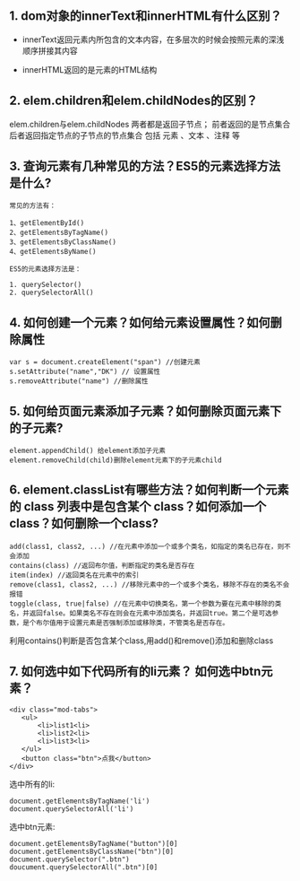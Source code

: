 ## 1. dom对象的innerText和innerHTML有什么区别？
- innerText返回元素内所包含的文本内容，在多层次的时候会按照元素的深浅顺序拼接其内容

- innerHTML返回的是元素的HTML结构

## 2. elem.children和elem.childNodes的区别？
elem.children与elem.childNodes 两者都是返回子节点； 前者返回的是节点集合 后者返回指定节点的子节点的节点集合 包括 元素 、文本 、注释 等

## 3. 查询元素有几种常见的方法？ES5的元素选择方法是什么?
```
常见的方法有： 

1、getElementById()
2、getElementsByTagName()
3、getElementsByClassName()
4、getElementsByName()

ES5的元素选择方法是：

1. querySelector()
2. querySelectorAll()
```

## 4. 如何创建一个元素？如何给元素设置属性？如何删除属性
```
var s = document.createElement("span") //创建元素
s.setAttribute("name","DK") // 设置属性
s.removeAttribute("name") //删除属性
```

## 5. 如何给页面元素添加子元素？如何删除页面元素下的子元素?
```
element.appendChild() 给element添加子元素
element.removeChild(child)删除element元素下的子元素child
```

## 6.  element.classList有哪些方法？如何判断一个元素的 class 列表中是包含某个 class？如何添加一个class？如何删除一个class?

```
add(class1, class2, ...) //在元素中添加一个或多个类名，如指定的类名已存在，则不会添加
contains(class) //返回布尔值，判断指定的类名是否存在
item(index) //返回类名在元素中的索引
remove(class1, class2, ...) //移除元素中的一个或多个类名，移除不存在的类名不会报错
toggle(class, true|false) //在元素中切换类名，第一个参数为要在元素中移除的类名，并返回false。如果类名不存在则会在元素中添加类名，并返回true。第二个是可选参数，是个布尔值用于设置元素是否强制添加或移除类，不管类名是否存在。
```
利用contains()判断是否包含某个class,用add()和remove()添加和删除class

## 7.  如何选中如下代码所有的li元素？ 如何选中btn元素？
```
<div class="mod-tabs">
   <ul>
       <li>list1<li>
       <li>list2<li>
       <li>list3<li>
   </ul>
   <button class="btn">点我</button>
</div>
```

选中所有的li:
```
document.getElementsByTagName('li')
document.querySelectorAll('li')
```
选中btn元素:
```
document.getElementsByTagName("button")[0]
document.getElementsByClassName("btn")[0]
document.querySelector(".btn")
doucument.querySelectorAll(".btn")[0]
```